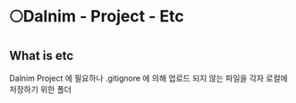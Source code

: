 # :full_moon:Dalnim - Project - Etc

## What is etc

Dalnim Project 에 필요하나 .gitignore 에 의해 업로드 되지 않는 파일을 각자 로컬에 저장하기 위한 폴더
